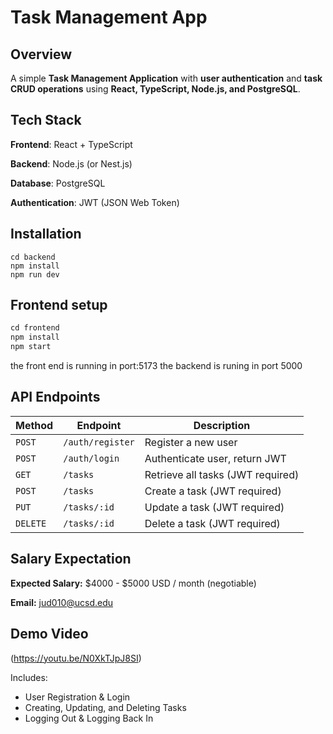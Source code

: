 # Task Management App

## Overview

 A simple **Task Management Application** with **user authentication** and **task CRUD operations** using **React, TypeScript, Node.js, and PostgreSQL**. 

## Tech Stack

**Frontend**: React + TypeScript 

**Backend**: Node.js (or Nest.js) 

**Database**: PostgreSQL

**Authentication**: JWT (JSON Web Token)

## Installation

```
cd backend
npm install
npm run dev
```

## Frontend setup

```cpp
cd frontend
npm install
npm start
```

the front end is running in port:5173 the backend is runing in port 5000

## API Endpoints

| Method   | Endpoint         | Description                       |
| -------- | ---------------- | --------------------------------- |
| `POST`   | `/auth/register` | Register a new user               |
| `POST`   | `/auth/login`    | Authenticate user, return JWT     |
| `GET`    | `/tasks`         | Retrieve all tasks (JWT required) |
| `POST`   | `/tasks`         | Create a task (JWT required)      |
| `PUT`    | `/tasks/:id`     | Update a task (JWT required)      |
| `DELETE` | `/tasks/:id`     | Delete a task (JWT required)      |

## Salary Expectation

 **Expected Salary:** $4000 - $5000 USD / month (negotiable)
 
 **Email:**  jud010@ucsd.edu
##  Demo Video

(https://youtu.be/N0XkTJpJ8SI)

Includes:

- User Registration & Login
- Creating, Updating, and Deleting Tasks
- Logging Out & Logging Back In
